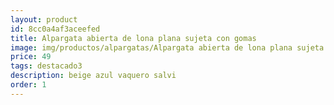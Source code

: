 ```yaml
---
layout: product
id: 8cc0a4af3aceefed
title: Alpargata abierta de lona plana sujeta con gomas 
image: img/productos/alpargatas/Alpargata abierta de lona plana sujeta con gomas =49=destacado3 =beige azul vaquero salvi.webp
price: 49
tags: destacado3 
description: beige azul vaquero salvi
order: 1
---
```

